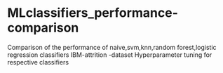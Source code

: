 # MLclassifiers_performance-comparison
Comparison of the performance of naive,svm,knn,random forest,logistic regression classifiers
IBM-attrition -dataset
Hyperparameter tuning for respective classifiers
